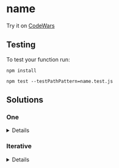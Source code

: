 # name



Try it on [CodeWars]()

## Testing

To test your function run:

```
npm install

npm test --testPathPattern=name.test.js
```

## Solutions

### One

<summary>


<details>



```js

```

</details>

</summary>

### Iterative

<summary>

<details>

```js


```

</details>
</summary>
